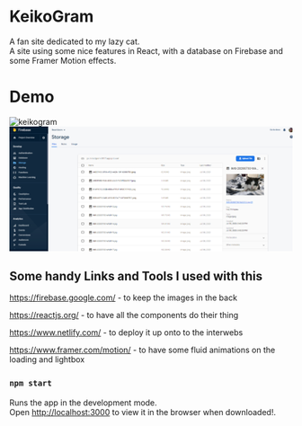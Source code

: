 # KeikoGram
A fan site dedicated to my lazy cat. <br> A site using some nice features in React, with a database on Firebase and some Framer Motion effects.

# Demo
![keikogram](image_Bank/keikogramdemo.gif)
![keikogram2](image_Bank/firebase_catch1.PNG)

## Some handy Links and Tools I used with this

https://firebase.google.com/ - to keep the images in the back

https://reactjs.org/ - to have all the components do their thing

https://www.netlify.com/ - to deploy it up onto to the interwebs

https://www.framer.com/motion/ - to have some fluid animations on the loading and lightbox

### `npm start`

Runs the app in the development mode.<br />
Open [http://localhost:3000](http://localhost:3000) to view it in the browser when downloaded!.


